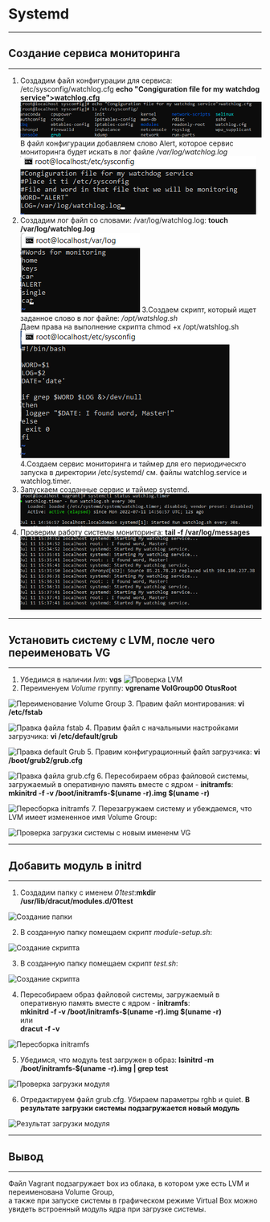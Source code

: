 # **Systemd**
___________________________________________
## **Создание сервиса мониторинга**
___________________________________________
1. Создадим файл конфигурации для сервиса: /etc/sysconfig/watchlog.cfg
**echo "Congiguration file for my watchdog service">watchlog.cfg** <br>
![Директория /etc/sysconfig](картинки/1.png)
<br>В файл конфигурации добавляем слово Alert, которое сервис мониторинга будет искать в лог файле */var/log/watchlog.log*<br>
![Содержимое файла watchlog.cfg](картинки/2.png)
2. Создадим лог файл со словами: /var/log/watchlog.log:
            **touch /var/log/watchlog.log**<br>
![Содержимое файла watchlog.log](картинки/3.png)
3.Создаем скрипт, который ищет заданное слово в лог файле: */opt/watshlog.sh*<br>
Даем права на выполнение скрипта chmod +x /opt/watshlog.sh
![Скрипт поиска](картинки/4.png)<br>
4.Создаем сервис мониторинга и таймер для его периодическго запуска в директории /etc/systemd/
см. файлы watchlog.service и watchlog.timer.
5. Запускаем созданные сервис и таймер systemd. <br>
![Запуск watchlog.timer](картинки/5.png)<br>
6. Проверим работу системы мониторинга:
**tail -f /var/log/messages**<br>
![Мониторинг файла](картинки/6.png)<br>
_____________________________________________________________________
## **Установить систему с LVM, после чего переименовать VG**
_____________________________________________________________________
1. Убедимся в наличии *lvm*: **vgs**
![Проверка LVM](images/lvm_check.png)
2. Переименуем *Volume* группу: **vgrename VolGroup00 OtusRoot**

![Переименование Volume Group](images/lvm_renameVG.png)
3. Правим файл монтирования: **vi /etc/fstab**

![Правка файла fstab](images/lvm_edit_fstab.png)
4. Правим файл с начальными настройками загрузчика: **vi /etc/default/grub**

![Правка default Grub](images/lvm_editGrub.png)
5. Правим конфигурационный файл загрузчика: **vi /boot/grub2/grub.cfg**

![Правка файла grub.cfg](images/lvm_edit_Grub2.png)
6. Пересобираем образ файловой системы, загружаемый в оперативную память вместе с ядром - **initramfs**:<br>
**mkinitrd -f -v /boot/initramfs-$(uname -r).img $(uname -r)**

![Пересборка initramfs](images/lvm_edit_Grub2.png)
7. Перезагружаем систему и убеждаемся, что LVM имеет измененное имя Volume Group:

![Проверка загрузки системы с новым имененм VG](images/lvm_checkWork.png) 
______________________________________________
## **Добавить модуль в initrd**
______________________________________________
1. Создадим папку с именем *01test*:**mkdir /usr/lib/dracut/modules.d/01test**

![Создание папки](images/module_dir.png)

2. В созданную папку помещаем скрипт *module-setup.sh*:

![Создание скрипта](images/module_sh.png)

3.  В созданную папку помещаем скрипт *test.sh*:

![Создание скрипта](images/module_test_sh.png)

4.  Пересобираем образ файловой системы, загружаемый в оперативную память вместе с ядром - **initramfs**:<br>
**mkinitrd -f -v /boot/initramfs-$(uname -r).img $(uname -r)**<br>
или<br>
**dracut -f -v**

![Пересборка initramfs](images/module_initramfs.png)

5. Убедимся, что модуль test загружен в образ: **lsinitrd -m /boot/initramfs-$(uname -r).img | grep test**

![Проверка загрузки модуля](images/module_check.png)

6. Отредактируем файл grub.cfg. Убираем параметры rghb и quiet.
**В результате загрузки системы подзагружается новый модуль**

![Результат загрузки модуля](images/module_rez.png)

____________________________________________
## **Вывод**
_____________________________________________
Файл Vagrant подзагружает box из облака, в котором уже есть LVM и переименована Volume Group, <br>
а также при запуске системы в графическом режиме Virtual Box можно увидеть встроенный модуль ядра при загрузке системы.

